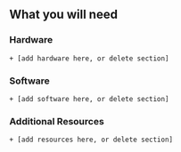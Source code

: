 

## What you will need

### Hardware

    + [add hardware here, or delete section]

### Software

    + [add software here, or delete section]

### Additional Resources

    + [add resources here, or delete section]

